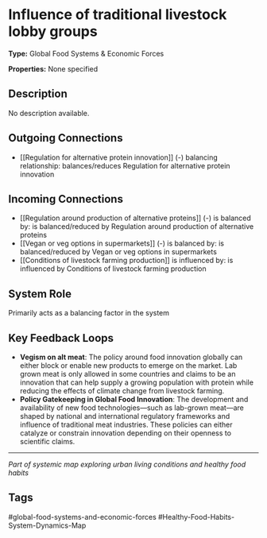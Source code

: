# Influence of traditional livestock lobby groups

**Type:** Global Food Systems & Economic Forces

**Properties:** None specified

## Description
No description available.

## Outgoing Connections
- [[Regulation for alternative protein innovation]] (-) balancing relationship: balances/reduces Regulation for alternative protein innovation

## Incoming Connections
- [[Regulation around production of alternative proteins]] (-) is balanced by: is balanced/reduced by Regulation around production of alternative proteins
- [[Vegan or veg options in supermarkets]] (-) is balanced by: is balanced/reduced by Vegan or veg options in supermarkets
- [[Conditions of livestock farming production]] is influenced by: is influenced by Conditions of livestock farming production

## System Role
Primarily acts as a balancing factor in the system

## Key Feedback Loops
- **Vegism on alt meat**: The policy around food innovation globally can either block or enable new products to emerge on the market. Lab grown meat is only allowed in some countries and claims to be an innovation that can help supply a growing population with protein while reducing the effects of climate change from livestock farming.
- **Policy Gatekeeping in Global Food Innovation**: The development and availability of new food technologies—such as lab-grown meat—are shaped by national and international regulatory frameworks and influence of traditional meat industries. These policies can either catalyze or constrain innovation depending on their openness to scientific claims.

---
*Part of systemic map exploring urban living conditions and healthy food habits*

## Tags
#global-food-systems-and-economic-forces #Healthy-Food-Habits-System-Dynamics-Map
